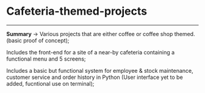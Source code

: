 # Cafeteria-themed-projects

----------------------------------------------------------------------------

<b>Summary</b> -> Various projects that are either coffee or coffee shop themed. (basic proof of concept);

Includes the front-end for a site of a near-by cafeteria containing a functional menu and 5 screens;

Includes a basic but functional system for employee & stock maintenance, customer service and order history in Python (User interface yet to be added, fucntional use on terminal);
